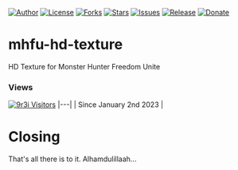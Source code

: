 
[![Author](https://img.shields.io/badge/author-9r3i-lightgrey.svg)](https://github.com/9r3i)
[![License](https://img.shields.io/github/license/9r3i/mhfu-hd-texture.svg)](https://github.com/9r3i/mhfu-hd-texture/blob/master/license.txt)
[![Forks](https://img.shields.io/github/forks/9r3i/mhfu-hd-texture.svg)](https://github.com/9r3i/mhfu-hd-texture/network)
[![Stars](https://img.shields.io/github/stars/9r3i/mhfu-hd-texture.svg)](https://github.com/9r3i/mhfu-hd-texture/stargazers)
[![Issues](https://img.shields.io/github/issues/9r3i/mhfu-hd-texture.svg)](https://github.com/9r3i/mhfu-hd-texture/issues)
[![Release](https://img.shields.io/github/release/9r3i/mhfu-hd-texture.svg)](https://github.com/9r3i/mhfu-hd-texture/releases)
[![Donate](https://img.shields.io/badge/donate-paypal-orange.svg)](https://paypal.me/9r3i)



# mhfu-hd-texture
HD Texture for Monster Hunter Freedom Unite

### Views
[![9r3i Visitors](https://9r3i.web.id/api/views/?user=9r3i-mhfu&color=51,119,187&register=github.com/9r3i/views/tree/master)](https://github.com/9r3i) 
|---|
| Since January 2nd 2023 |

# Closing
That's all there is to it. Alhamdulillaah...




